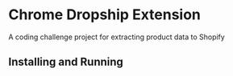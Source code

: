 # Chrome Dropship Extension

A coding challenge project for extracting product data to Shopify

## Installing and Running
